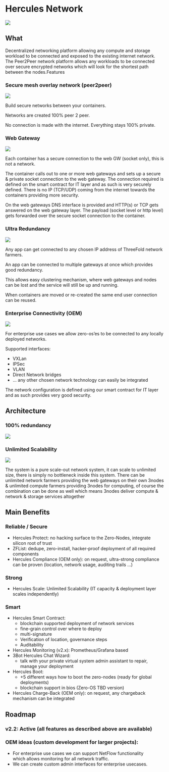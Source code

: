# Hercules Network

![](./img/hercules2.png)

## What

Decentralized networking platform allowing any compute and storage workload to be connected and exposed to the existing internet network. The Peer2Peer network platform allows any workloads to be connected over secure encrypted networks which will look for the shortest path between the nodes.Features


### Secure mesh overlay network (peer2peer)

![](./img/image2.png)


Build secure networks between your containers.

Networks are created 100% peer 2 peer. 

No connection is made with the internet. Everything stays 100% private.


### Web Gateway

![](./img/image3.png)


Each container has a secure connection to the web GW (socket only), this is not a network.

The container calls out to one or more web gateways and sets up a secure & private socket connection to the web gateway. The connection required is defined on the smart contract for IT layer and as such is very securely defined. There is no IP (TCP/UDP) coming from the internet towards the containers providing more security. 

On the web gateways DNS interface is provided and HTTP(s) or TCP gets answered on the web gateway layer. The payload (socket level or http level) gets forwarded over the secure socket connection to the container.


### Ultra Redundancy

![](./img/image4.png)


Any app can get connected to any chosen IP address of ThreeFold network farmers.

An app can be connected to multiple gateways at once which provides good redundancy.

This allows easy clustering mechanism, where web gateways and nodes can be lost and the service will still be up and running.

When containers are moved or re-created the same end user connection can be reused.


### Enterprise Connectivity (OEM)

![](./img/image5.png)


For enterprise use cases we allow zero-os’es to be connected to any locally deployed networks.


Supported interfaces:

*   VXLan
*   IPSec
*   VLAN
*   Direct Network bridges
*   … any other chosen network technology can easily be integrated

The network configuration is defined using our smart contract for IT layer and as such provides very good security.


## Architecture


### 100% redundancy

![](./img/image6.png)


### Unlimited Scalability


![](hercules_scale_wg.png)


The system is a pure scale-out network system, it can scale to unlimited size, there is simply no bottleneck inside this system. There can be unlimited network farmers providing the web gateways on their own 3nodes & unlimited compute farmers providing 3nodes for computing, of course the combination can be done as well which means 3nodes deliver compute & network & storage services altogether


## Main Benefits

### Reliable / Secure

*   Hercules Protect: no hacking surface to the Zero-Nodes, integrate silicon root of trust
*   ZFList: dedupe, zero-install, hacker-proof deployment of all required components
*   Hercules Compliance (OEM only): on request, ultra-strong compliance can be proven (location, network usage, auditing trails …)

### Strong

*   Hercules Scale: Unlimited Scalability (IT capacity & deployment layer scales independently)

### Smart

*   Hercules Smart Contract: 
    *   blockchain supported deployment of network services
    *   fine-grain control over where to deploy
    *   multi-signature 
    *   Verification of location, governance steps 
    *   Auditability
*   Hercules Monitoring (v2.x): Prometheus/Grafana based
*   3Bot Hercules Chat Wizard: 
    *   talk with your private virtual system admin assistant to repair, manage your deployment
*   Hercules Boot: 
    *   +5 different ways how to boot the zero-nodes (ready for global deployments)
    *   blockchain support in bios (Zero-OS TBD version)
*   Hercules Charge-Back (OEM only): on request, any chargeback mechanism can be integrated


## Roadmap


### v2.2: Active (all features as described above are available)


### OEM ideas (custom development for larger projects):

*   For enterprise use cases we can support NetFlow functionality  \
which allows monitoring for all network traffic. 
*   We can create custom admin interfaces for enterprise usecases.